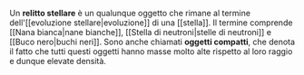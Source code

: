 Un **relitto stellare** è un qualunque oggetto che rimane al termine dell'[[evoluzione stellare|evoluzione]] di una [[stella]]. Il termine comprende [[Nana bianca|nane bianche]], [[Stella di neutroni|stelle di neutroni]] e [[Buco nero|buchi neri]]. Sono anche chiamati **oggetti compatti**, che denota il fatto che tutti questi oggetti hanno masse molto alte rispetto al loro raggio e dunque elevate densità.